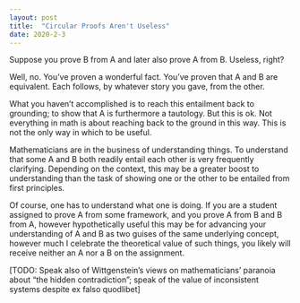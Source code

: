 ```yaml
---
layout: post
title:  "Circular Proofs Aren't Useless"
date: 2020-2-3
---
```

Suppose you prove B from A and later also prove A from B. Useless, right?

Well, no. You’ve proven a wonderful fact. You’ve proven that A and B are equivalent. Each follows, by whatever story you gave, from the other.

What you haven’t accomplished is to reach this entailment back to grounding; to show that A is furthermore a tautology. But this is ok. Not everything in math is about reaching back to the ground in this way. This is not the only way in which to be useful.

Mathematicians are in the business of understanding things. To understand that some A and B both readily entail each other is very frequently clarifying. Depending on the context, this may be a greater boost to understanding than the task of showing one or the other to be entailed from first principles.

Of course, one has to understand what one is doing. If you are a student assigned to prove A from some framework, and you prove A from B and B from A, however hypothetically useful this may be for advancing your understanding of A and B as two guises of the same underlying concept, however much I celebrate the theoretical value of such things, you likely will receive neither an A nor a B on the assignment.

[TODO: Speak also of Wittgenstein’s views on mathematicians’ paranoia about “the hidden contradiction”; speak of the value of inconsistent systems despite ex falso quodlibet]